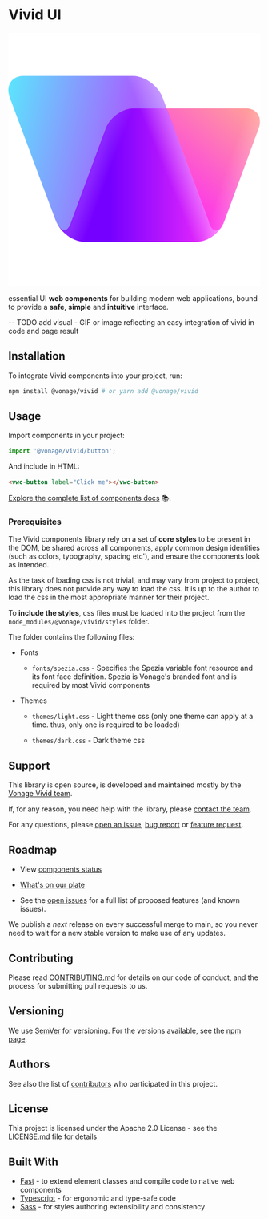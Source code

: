 
# Vivid UI

![the Vivid logo](/vivid-logo.svg)

essential UI **web components** for building modern web applications, bound to provide a **safe**, **simple** and **intuitive** interface.

-- TODO add visual - GIF or image reflecting an easy integration of vivid in code and page result

## Installation

To integrate Vivid components into your project, run:

```bash
npm install @vonage/vivid # or yarn add @vonage/vivid
```

## Usage

Import components in your project:

```js
import '@vonage/vivid/button';
```

And include in HTML:

```html
<vwc-button label="Click me"></vwc-button>
```

[Explore the complete list of components docs](https://vivid.deno.dev/components/accordion/) 📚.

### Prerequisites

The Vivid components library rely on a set of **core styles** to be present in the DOM, be shared across all components, apply common design identities (such as colors, typography, spacing etc'), and ensure the components look as intended.

As the task of loading css is not trivial, and may vary from project to project, this library does not provide any way to load the css. It is up to the author to load the css in the most appropriate manner for their project.

To **include the styles**, css files must be loaded into the project from the `node_modules/@vonage/vivid/styles` folder.

The folder contains the following files:

- Fonts

  - `fonts/spezia.css` - Specifies the Spezia variable font resource and its font face definition. Spezia is Vonage's branded font and is required by most Vivid components

- Themes

  - `themes/light.css` - Light theme css (only one theme can apply at a time. thus, only one is required to be loaded)

  - `themes/dark.css` - Dark theme css

## Support

This library is open source, is developed and maintained mostly by the [Vonage Vivid team](Vonage/vivid).

If, for any reason, you need help with the library, please [contact the team](Vonage/vivid).

For any questions, please [open an issue](Vonage/vivid/issues), [bug report](https://github.com/Vonage/vivid-3/issues/new?assignees=&labels=&template=bug_report.md&title=) or [feature request](https://github.com/Vonage/vivid-3/issues/new?assignees=&labels=&template=feature_request.md&title=).

## Roadmap

- View [components status](https://github.com/orgs/Vonage/projects/6)

- [What's on our plate](https://github.com/orgs/Vonage/projects/3/views/7)

- See the [open issues](https://github.com/vonage/vivid-3/issues) for a full list of proposed features (and known issues).

We publish a *next* release on every successful merge to main, so you never need to wait for a new stable version to make use of any updates.

## Contributing

Please read [CONTRIBUTING.md](.github/CONTRIBUTING.md) for details on our code of conduct, and the process for submitting pull requests to us.

## Versioning

We use [SemVer](http://semver.org/) for versioning. For the versions available, see the [npm page](https://www.npmjs.com/package/@vonage/vivid).

## Authors

See also the list of [contributors](https://github.com/your/project/contributors) who participated in this project.

## License

This project is licensed under the Apache 2.0 License - see the [LICENSE.md](LICENSE.md) file for details

<!-- ## Acknowledgments

- Hat tip to anyone whose code was used
- Inspiration
- etc -->

## Built With

- [Fast](https://www.fast.design) - to extend element classes and compile code to native web components
- [Typescript](https://www.typescriptlang.org) - for ergonomic and type-safe code
- [Sass](https://sass-lang.com) - for styles authoring extensibility and consistency
